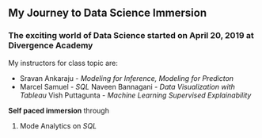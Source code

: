 ## My Journey to Data Science Immersion

### The exciting world of Data Science started on April 20, 2019 at Divergence Academy
My instructors for class topic are:
- Sravan Ankaraju - _Modeling for Inference, Modeling for Predicton_
- Marcel Samuel - _SQL_
  Naveen Bannagani - _Data Visualization with Tableau_
  Vish Puttagunta - _Machine Learning Supervised Explainability_
  
**Self paced immersion** through
1. Mode Analytics on _SQL_
